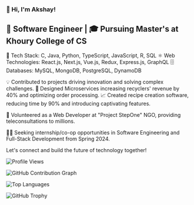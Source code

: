 <!-- @format -->

### 👋 Hi, I'm Akshay!

## 💼 Software Engineer | 🎓 Pursuing Master's at Khoury College of CS

🔧 Tech Stack: C, Java, Python, TypeScript, JavaScript, R, SQL
⚛️ Web Technologies: React.js, Next.js, Vue.js, Redux, Express.js, GraphQL
🗄️ Databases: MySQL, MongoDB, PostgreSQL, DynamoDB

💡 Contributed to projects driving innovation and solving complex challenges.
🚀 Designed Microservices increasing recyclers' revenue by 40% and optimizing order processing.
📈 Created recipe creation software, reducing time by 90% and introducing captivating features.

🌱 Volunteered as a Web Developer at "Project StepOne" NGO, providing teleconsultations to millions.

👨‍💻 Seeking internship/co-op opportunities in Software Engineering and Full-Stack Development from Spring 2024.

Let's connect and build the future of technology together!

![Profile Views](https://komarev.com/ghpvc/?user=gsakshay)

![GitHub Contribution Graph](https://github-readme-streak-stats.herokuapp.com/?user=gsakshay)

![Top Languages](https://github-readme-stats.vercel.app/api/top-langs/?username=gsakshay&layout=compact)

![GitHub Trophy](https://github-profile-trophy.vercel.app/?username=gsakshay)
